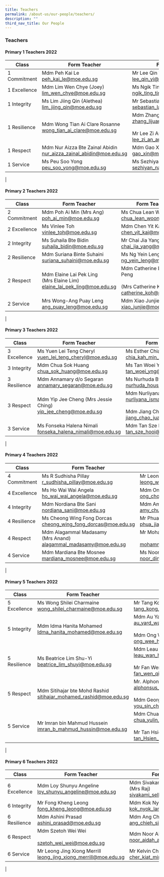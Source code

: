 ```yaml
---
title: Teachers
permalink: /about-us/our-people/teachers/
description: ""
third_nav_title: Our People
---
```

### **Teachers**
#### **Primary 1 Teachers 2022**

| Class | Form Teacher |  Form Teacher(s) |
|---|---|---|
| 1 Commitment | Mdm Peh Kai Le<br>[peh_kai_le@moe.edu.sg](mailto:peh_kai_le@moe.edu.sg) | Mr Lee Qin Yi<br>[lee_qin_yi@moe.edu.sg](mailto:lee_qin_yi@moe.edu.sg) |
| 1 Excellence | Mdm Lim Wen Chye (Joey)<br>[lim_wen_chye@moe.edu.sg](mailto:lim_wen_chye@moe.edu.sg) | Ms Ngik Ting Ting<br> [ngik_ting_ting@moe.edu.sg](mailto:ngik_ting_ting@moe.edu.sg) |
| 1 Integrity | Ms Lim Jiing Qin (Alethea)<br>[lim_jiing_qin@moe.edu.sg](mailto:lim_jiing_qin@moe.edu.sg) | Mr Sebastian Lau Kian Yong<br>[sebastian_lau_kian_yong@moe.edu.sg](mailto:sebastian_lau_kian_yong@moe.edu.sg) |
| 1 Resilience | Mdm Wong Tian Ai Clare Rosanne<br>[wong_tian_ai_clare@moe.edu.sg](mailto:wong_tian_ai_clare@moe.edu.sg) | Mdm Zhang Lijuan <br>[zhang_lijuan_a@moe.edu.sg](mailto:zhang_lijuan_a@moe.edu.sg)<br><br>Mr Lee Zi An Amos<br>[lee_zi_an_amos@moe.edu.sg](mailto:lee_zi_an_amos@moe.edu.sg) |
| 1 Respect | Mdm Nur Aizza Bte Zainal Abidin<br>[nur_aizza_zainal_abidin@moe.edu.sg](mailto:nur_aizza_zainal_abidin@moe.edu.sg) | Mdm Gao Xin<br>[gao_xin@moe.edu.sg](mailto:gao_xin@moe.edu.sg) |
| 1 Service | Ms Peu Soo Yong   <br>[peu_soo_yong@moe.edu.sg](mailto:peu_soo_yong@moe.edu.sg) | Ms Sezhiyan Nandhini <br>[sezhiyan_nandhini@moe.edu.sg](mailto:sezhiyan_nandhini@moe.edu.sg) |
|

#### **Primary 2 Teachers 2022**


| Class | Form Teacher |  Form Teacher(s) |
|---|---|---|
| 2 Commitment | Mdm Poh Ai Min (Mrs Ang)<br>[poh_ai_min@moe.edu.sg](mailto:poh_ai_min@moe.edu.sg) | Ms Chua Lean Woon<br>[chua_lean_woon@moe.edu.sg](mailto:chua_lean_woon@moe.edu.sg) |
| 2 Excellence | Ms Vinlee Toh <br>[vinlee_toh@moe.edu.sg](mailto:vinlee_toh@moe.edu.sg) | Mdm Chen Yit Kai<br>[chen_yit_kai@moe.edu.sg](mailto:chen_yit_kai@moe.edu.sg) |
| 2 Integrity | Ms Suhaila Bte Bidin<br> [suhaila_bidin@moe.edu.sg](mailto:suhaila_bidin@moe.edu.sg) | Mr Chai Jia Yang<br>[chai_jia_yang@moe.edu.sg](mailto:chai_jia_yang@moe.edu.sg) |
| 2 Resilience | Mdm Suriana Binte Suhaini<br>[suriana_suhaini@moe.edu.sg](mailto:suriana_suhaini@moe.edu.sg) | Ms Ng Yein Leng<br>[ng_yein_leng@moe.edu.sg](mailto:ng_yein_leng@moe.edu.sg) |
| 2 Respect | Mdm Elaine Lai Pek Ling <br>(Mrs Elaine Lim)<br>[elaine_lai_pek_ling@moe.edu.sg](mailto:elaine_lai_pek_ling@moe.edu.sg) | Mdm Catherine Low Yoke Peng <br><br>(Mrs Catherine Koh) <br>[catherine_koh@moe.edu.sg](mailto:catherine_koh@moe.edu.sg) |
| 2 Service | Mrs Wong-Ang Puay Leng<br>[ang_puay_leng@moe.edu.sg](mailto:ang_puay_leng@moe.edu.sg) | Mdm Xiao Junjie<br>[xiao_junjie@moe.edu.sg](mailto:xiao_junjie@moe.edu.sg) |
|

#### **Primary 3 Teachers 2022**

| Class | Form Teacher | Form Teacher(s) |
|---|---|---|
| 3 Excellence | Ms Yuen Lei Teng Cheryl<br>yuen_lei_teng_cheryl@moe.edu.sg | Ms Esther Chia Kah Min<br>chia_kah_min_esther@moe.edu.sg |
| 3 Integrity | Mdm Chua Sok Huang<br>chua_sok_huang@moe.edu.sg | Ms Tan Woei Yng <br>tan_woei_yng@moe.edu.sg |
| 3 Resilience | Mdm Annamary d/o Segaran<br>annamary_segaran@moe.edu.sg | Ms Nurhuda Bte Housman<br>nurhuda_housman@moe.edu.sg<br> |
| 3 Respect  | Mdm Yip Jee Cheng (Mrs Jessie Ching)<br>yip_jee_cheng@moe.edu.sg<br> | Mdm Nurliyana Bte Ismail <br>nurliyana_ismail@moe.edu.sg<br><br>Mdm Jiang Chao Juan<br>jiang_chao_juan@moe.edu.sg |
| 3 Service | Ms Fonseka Halena Nimali<br>fonseka_halena_nimali@moe.edu.sg<br> | Mdm Tan Sze Hooi<br> tan_sze_hooi@moe.edu.sg  |
|

#### **Primary 4 Teachers 2022**

| Class | Form Teacher | Form Teacher(s) |
|---|---|---|
| 4 Commitment | Ms R Sudhisha Pillay <br>r_sudhisha_pillay@moe.edu.sg<br> | Mr Leong Wai Phang<br>leong_wai_phang@moe.edu.sg<br> |
| 4 Excellence | Ms Ho Wai Wai Angela<br>ho_wai_wai_angela@moe.edu.sg<br> | Mdm Ong Chong Fen<br>ong_chong_fen@moe.edu.sg<br> |
| 4 Integrity  | Mdm Nordiana Bte Sani <br>nordiana_sani@moe.edu.sg<br> | Mdm Amy Chua Jia Xi<br>amy_chua_jia_xi@moe.edu.sg<br> |
| 4 Resilience  | Ms Cheong Wing Fong Dorcas<br> cheong_wing_fong_dorcas@moe.edu.sg<br>  | Mr Phua Jianping Matthew<br>phua_jianping_matthew@moe.edu.sg<br>  |
| 4 Respect | Mdm Alagammal Madasamy <br>(Mrs Anand)<br>alagammal_madasamy@moe.edu.sg<br> | Mr Mohammad Shaifudin<br><br>mohammad_shaifudin@moe.edu.sg<br>  |
| 4 Service  | Mdm Mardiana Bte Mosnee <br>mardiana_mosnee@moe.edu.sg<br> | Ms Noor Dinah bte Mohd Amin<br> noor_dinah_mohd_amin@moe.edu.sg |
|

#### **Primary 5 Teachers 2022**

| Class | Form Teacher | Form Teacher(s) |
|---|---|---|
| 5 Excellence | Ms Wong Shilei Charmaine <br>wong_shilei_charmaine@moe.edu.sg<br> | Mr Tang Kong Gin (Mr Benedict Tang)<br>tang_kong_gin_benedict@moe.edu.sg<br> |
| 5 Integrity | Mdm Idma Hanita Mohamed<br>Idma_hanita_mohamed@moe.edu.sg  | Mdm Au Yard Wah <br>au_yard_wah@moe.edu.sg<br><br>Mdm Ong Wee Hun Lynne<br>ong_wee_hun_lynne@moe.edu.sg<br> |
| 5 Resilience | Ms Beatrice Lim Shu-Yi<br>beatrice_lim_shuyi@moe.edu.sg | Mdm Leau Wan Hwee<br>leau_wan_hwee@moe.edu.sg<br><br>Mr Fan Wen Qi<br>fan_wen_qi@moe.edu.sg<br> |
| 5 Respect | Mdm Sitihajar bte Mohd Rashid<br> sitihajar_mohamed_rashid@moe.edu.sg | Mr. Alphonsus Mahimy Gerard <br>alphonsus_mahimy@moe.edu.sg<br><br>Mdm Georgina You Sin Chiat <br>you_sin_chiat_georgina@moe.edu.sg<br> |
|  5 Service | Mr Imran bin Mahmud Hussein <br>imran_b_mahmud_hussin@moe.edu.sg | Mdm Chua Yulin Eileen<br> chua_yulin_eileen@moe.edu.sg<br><br>Mr Tan Hsien Yang Brendan<br> tan_Hsien_Yang_Brendan@moe.edu.sg<br> |
|

#### **Primary 6 Teachers 2022**

| Class | Form Teacher | Form Teacher(s) |
|---|---|---|
| 6 Excellence | Mdm Loy Shunyu Angeline<br>loy_shunyu_angeline@moe.edu.sg<br> | Mdm Sivakami d/o Sellakumaran    (Mrs Raj)<br>sivakami_sellakumaran@moe.edu.sg<br> |
| 6 Integrity | Mr Fong Kheng Leong<br>fong_kheng_leong@moe.edu.sg<br> | Mdm Kok Nyok Lan<br>kok_nyok_lan@moe.edu.sg<br> |
| 6 Resilience | Mdm Ashini Prasad<br>ashini_prasad@moe.edu.sg<br> | Mdm Ang Chieh Sin Jaselin<br>ang_chieh_sin_jaselin@moe.edu.sg<br> |
| 6 Respect | Mdm Szetoh Wei Wei<br><br> szetoh_wei_wei@moe.edu.sg<br> | Mdm Noor Aidah Adam<br>noor_aidah_adam@moe.edu.sg<br> |
| 6 Service | Mr Leong Jing Xiong Merrill<br>leong_jing_xiong_merrill@moe.edu.sg<br> | Mr Kelvin Cher Kiat Min<br>cher_kiat_min_kelvin@moe.edu.sg |
|